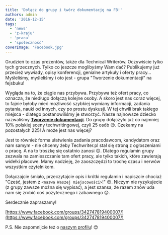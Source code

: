 ```yaml
---
title: 'Dołącz do grupy i twórz dokumentację na FB!'
authors: admin
date: '2016-12-15'
tags:
  - 'news'
  - 'z-kraju'
  - 'praca'
  - 'społeczność'
coverImage: 'Facebook.jpg'
---
```


Grudzień to czas prezentów, także dla Technical Writerów. Oczywiście tylko tych
grzecznych. Tylko co jeszcze moglibyśmy Wam dać? Publikujemy już przecież
wywiady, opisy konferencji, genialne artykuły i oferty pracy... Myśleliśmy,
myśleliśmy i oto jest - grupa "Tworzenie dokumentacji" na fejsbuku!

<!--truncate-->

Wygląda na to, że ciągle nas przybywa. Przybywa też ofert pracy, co oznacza, że
niedługo dołączą kolejne osoby. A skoro jest nas coraz więcej, to fajnie byłoby
mieć możliwość szybkiej wymiany informacji, zadania pytania, nauki od innych,
czy po prostu dyskusji. W tej chwili brak takiego miejsca - dlatego
postanowiliśmy je stworzyć. Nasze najnowsze dziecko nazwaliśmy
[**Tworzenie dokumentacji**](https://www.facebook.com/groups/342747819400007/).
Do grupy dołączyło już co najmniej 10% polskiej sceny techwritingowej, czyli 25
osób 😉. Czekamy na pozostałych 225! A może jest nas więcej?

Jest to również forma ułatwienia zadania pracodawcom, kandydatom oraz nam
samym - nie chcemy żeby Techwriter.pl stał się stroną z ogłoszeniami o pracę. A
na to troszkę się ostatnio zanosi 😊. Dlatego regulamin grupy zezwala na
zamieszczanie tam ofert pracy, ale tylko takich, które zawierają widełki
płacowe. Mamy nadzieję, że zaoszczędzi to trochę czasu i nerwów wszystkim
czytelnikom.

Dołączajcie śmiało, przeczytajcie opis i krótki regulamin i napiszcie chociaż
"Cześć, jestem z `<nazwa Waszej miejscowości>`!" 😊. Niczym nie ryzykujecie (z
grupy zawsze można się wypisać), a jest szansa, że razem znów uda nam się zrobić
coś pożytecznego i zabawnego 😊.

Serdecznie zapraszamy!

[https://www.facebook.com/groups/342747819400007/](https://www.facebook.com/groups/342747819400007/)

P.S. Nie zapomnijcie też o
[naszym profilu](https://www.facebook.com/TechWriterPl/)! 😊
